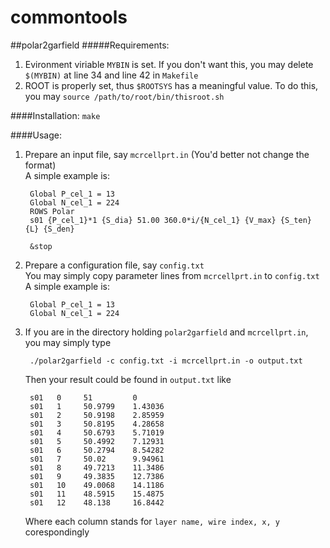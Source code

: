 commontools
===========

##polar2garfield
#####Requirements:

1. Evironment viriable `MYBIN` is set. If you don't want this, you may delete `$(MYBIN)` at line 34 and line 42 in `Makefile`
2. ROOT is properly set, thus `$ROOTSYS` has a meaningful value.
   To do this, you may `source /path/to/root/bin/thisroot.sh`

####Installation:
`make`

####Usage:
1. Prepare an input file, say `mcrcellprt.in` (You'd better not change the format)  
   A simple example is:

		Global P_cel_1 = 13
		Global N_cel_1 = 224
		ROWS Polar
		s01 {P_cel_1}*1 {S_dia} 51.00 360.0*i/{N_cel_1} {V_max} {S_ten} {L} {S_den}
		
		&stop
2. Prepare a configuration file, say `config.txt`  
   You may simply copy parameter lines from `mcrcellprt.in` to `config.txt`
   A simple example is:

		Global P_cel_1 = 13
		Global N_cel_1 = 224
		
3. If you are in the directory holding `polar2garfield` and `mcrcellprt.in`, you may simply type  

		./polar2garfield -c config.txt -i mcrcellprt.in -o output.txt
		
   Then your result could be found in `output.txt` like
   
		s01   0     51         0
		s01   1     50.9799    1.43036
		s01   2     50.9198    2.85959
		s01   3     50.8195    4.28658
		s01   4     50.6793    5.71019
		s01   5     50.4992    7.12931
		s01   6     50.2794    8.54282
		s01   7     50.02      9.94961
		s01   8     49.7213    11.3486
		s01   9     49.3835    12.7386
		s01   10    49.0068    14.1186
		s01   11    48.5915    15.4875
		s01   12    48.138     16.8442

	 Where each column stands for `layer name, wire index, x, y` corespondingly
